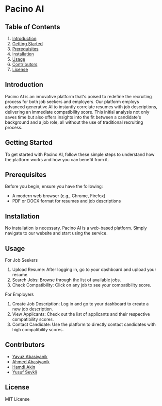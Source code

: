 # Pacino AI
## Table of Contents
1. [Introduction](#introduction)
2. [Getting Started](#getting-started)
3. [Prerequisites](#prerequisites)
4. [Installation](#installation)
5. [Usage](#usage)
6. [Contributors](#contributors)
7. [License](#license)

## Introduction
Pacino AI is an innovative platform that's poised to redefine the recruiting process for both job seekers and employers. Our platform employs advanced generative AI to instantly correlate resumes with job descriptions, delivering an immediate compatibility score. This initial analysis not only saves time but also offers insights into the fit between a candidate's background and a job role, all without the use of traditional recruiting process.

## Getting Started
To get started with Pacino AI, follow these simple steps to understand how the platform works and how you can benefit from it.

## Prerequisites
Before you begin, ensure you have the following:

- A modern web browser (e.g., Chrome, Firefox)
- PDF or DOCX format for resumes and job descriptions

## Installation
No installation is necessary. Pacino AI is a web-based platform. Simply navigate to our website and start using the service.
## Usage
For Job Seekers
1. Upload Resume: After logging in, go to your dashboard and upload your resume.
2. Search Jobs: Browse through the list of available jobs.
3. Check Compatibility: Click on any job to see your compatibility score.

For Employers
1. Create Job Description: Log in and go to your dashboard to create a new job description.
2. View Applicants: Check out the list of applicants and their respective compatibility scores.
3. Contact Candidate: Use the platform to directly contact candidates with high compatibility scores.
## Contributors
- [Yavuz Abasiyanik](https://github.com/yavuzabasiyanik)
- [Ahmed Abasiyanik](https://github.com/aabasiyanik)
- [Hamdi Akin](https://github.com/hakin2)
- [Yusuf Sevkli](https://github.com/fsevkli)
## License
MIT License